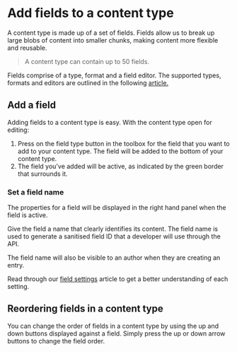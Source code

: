 # Add fields to a content type
A content type is made up of a set of fields. Fields allow us to break up large blobs of content into smaller chunks, making content more flexible and reusable.

> A content type can contain up to 50 fields.

Fields comprise of a type, format and a field editor. The supported types, formats and editors are outlined in the following [article.](/content-types/field-editors/README.md)

## Add a field
Adding fields to a content type is easy. With the content type open for editing:

1. Press on the field type button in the toolbox for the field that you want to add to your content type. The field will be added to the bottom of your content type.
2. The field you've added will be active, as indicated by the green border that surrounds it.

### Set a field name
The properties for a field will be displayed in the right hand panel when the field is active.

Give the field a name that clearly identifies its content. The field name is used to generate a sanitised field ID that a developer will use through the API.

The field name will also be visible to an author when they are creating an entry.

Read through our [field settings](/content-types/field-settings.md) article to get a better understanding of each setting.

## Reordering fields in a content type
You can change the order of fields in a content type by using the up and down buttons displayed against a field. Simply press the up or down arrow buttons to change the field order.
